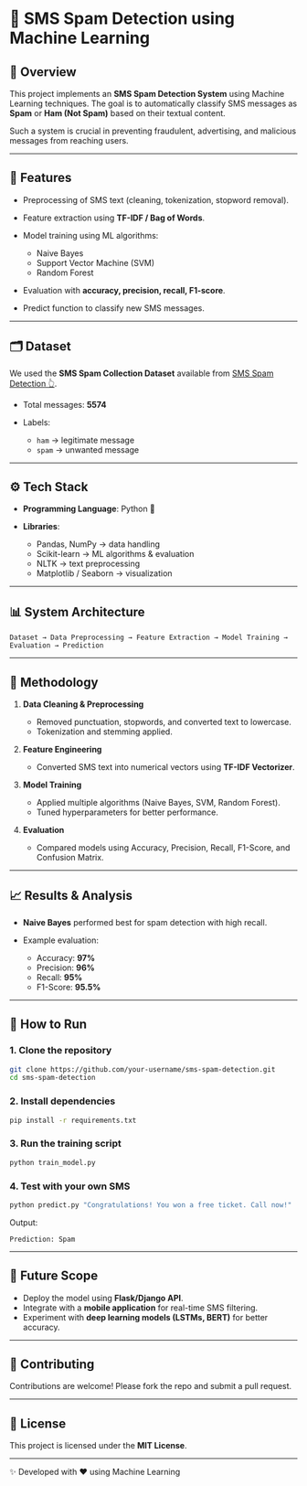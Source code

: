 # 📱 SMS Spam Detection using Machine Learning

## 📌 Overview

This project implements an **SMS Spam Detection System** using Machine Learning techniques.
The goal is to automatically classify SMS messages as **Spam** or **Ham (Not Spam)** based on their textual content.

Such a system is crucial in preventing fraudulent, advertising, and malicious messages from reaching users.

---

## 🚀 Features

* Preprocessing of SMS text (cleaning, tokenization, stopword removal).
* Feature extraction using **TF-IDF / Bag of Words**.
* Model training using ML algorithms:

  * Naive Bayes
  * Support Vector Machine (SVM)
  * Random Forest
* Evaluation with **accuracy, precision, recall, F1-score**.
* Predict function to classify new SMS messages.

---

## 🗂️ Dataset

We used the **SMS Spam Collection Dataset** available from [SMS Spam Detection 👆]([https://archive.ics.uci.edu/ml/datasets/sms+spam+collection](https://www.kaggle.com/datasets/datajameson/smsspamcollection)).

* Total messages: **5574**
* Labels:

  * `ham` → legitimate message
  * `spam` → unwanted message

---

## ⚙️ Tech Stack

* **Programming Language**: Python 🐍
* **Libraries**:

  * Pandas, NumPy → data handling
  * Scikit-learn → ML algorithms & evaluation
  * NLTK → text preprocessing
  * Matplotlib / Seaborn → visualization

---

## 📊 System Architecture

```
Dataset → Data Preprocessing → Feature Extraction → Model Training → Evaluation → Prediction
```

---

## 🔑 Methodology

1. **Data Cleaning & Preprocessing**

   * Removed punctuation, stopwords, and converted text to lowercase.
   * Tokenization and stemming applied.

2. **Feature Engineering**

   * Converted SMS text into numerical vectors using **TF-IDF Vectorizer**.

3. **Model Training**

   * Applied multiple algorithms (Naive Bayes, SVM, Random Forest).
   * Tuned hyperparameters for better performance.

4. **Evaluation**

   * Compared models using Accuracy, Precision, Recall, F1-Score, and Confusion Matrix.

---

## 📈 Results & Analysis

* **Naive Bayes** performed best for spam detection with high recall.
* Example evaluation:

  * Accuracy: **97%**
  * Precision: **96%**
  * Recall: **95%**
  * F1-Score: **95.5%**

---

## 🧪 How to Run

### 1. Clone the repository

```bash
git clone https://github.com/your-username/sms-spam-detection.git
cd sms-spam-detection
```

### 2. Install dependencies

```bash
pip install -r requirements.txt
```

### 3. Run the training script

```bash
python train_model.py
```

### 4. Test with your own SMS

```bash
python predict.py "Congratulations! You won a free ticket. Call now!"
```

Output:

```
Prediction: Spam
```

---

## 📌 Future Scope

* Deploy the model using **Flask/Django API**.
* Integrate with a **mobile application** for real-time SMS filtering.
* Experiment with **deep learning models (LSTMs, BERT)** for better accuracy.

---

## 🤝 Contributing

Contributions are welcome! Please fork the repo and submit a pull request.

---

## 📜 License

This project is licensed under the **MIT License**.

---

✨ Developed with ❤️ using Machine Learning

